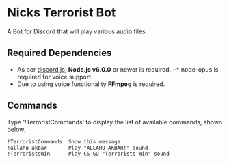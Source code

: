 # Nicks Terrorist Bot

A Bot for Discord that will play various audio files.

## Required Dependencies 

+ As per [discord.js](https://github.com/hydrabolt/discord.js#installation), **Node.js v6.0.0** or newer is required.
⋅⋅* node-opus is required for voice support.
+ Due to using voice functionality **FFmpeg** is required.

## Commands

Type '!TerroristCommands' to display the list of available commands, shown below.

```
!TerroristCommands  Show this message
!allahu akbar       Play "ALLAHU AKBAR!" sound
!TerroristsWin      Play CS GO "Terrorists Win" sound
```
